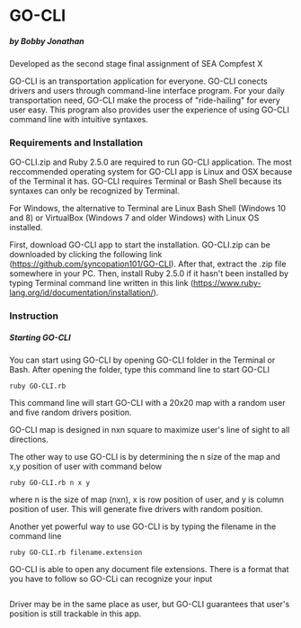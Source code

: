 # GO-CLI
##### by Bobby Jonathan

Developed as the second stage final assignment of SEA Compfest X

GO-CLI is an transportation application for everyone. GO-CLI conects drivers and users through command-line interface program. For your daily transportation need, GO-CLI make the process of "ride-hailing" for every user easy.  This program also provides user the experience of using GO-CLI command line with intuitive syntaxes.

### Requirements and Installation
GO-CLI.zip and Ruby 2.5.0 are required to run GO-CLI application. The most reccommended operating system for GO-CLI app is Linux and OSX because of the Terminal it has. GO-CLI requires Terminal or Bash Shell because its syntaxes can only be recognized by Terminal.

For Windows, the alternative to Terminal are Linux Bash Shell (Windows 10 and 8) or VirtualBox (Windows 7 and older Windows) with Linux OS installed.

First, download GO-CLI app to start the installation. GO-CLI.zip can be downloaded by clicking the following link (https://github.com/syncopation101/GO-CLI). After that, extract the .zip file somewhere in your PC. Then, install Ruby 2.5.0 if it hasn't been installed by typing Terminal command line written in this link (https://www.ruby-lang.org/id/documentation/installation/).

### Instruction
##### Starting GO-CLI
You can start using GO-CLI by opening GO-CLI folder in the Terminal or Bash. After opening the folder, type this command line to start GO-CLI
```
ruby GO-CLI.rb
```
This command line will start GO-CLI with a 20x20 map with a random user and five random drivers position.

GO-CLI map is designed in nxn square to maximize user's line of sight to all directions.

The other way to use GO-CLI is by determining the n size of the map and x,y position of user with command below
```
ruby GO-CLI.rb n x y
```
where n is the size of map (nxn), x is row position of user, and y is column position of user. This will generate five drivers with random position. 

Another yet powerful way to use GO-CLI is by typing the filename in the command line
```
ruby GO-CLI.rb filename.extension
```
GO-CLI is able to open any document file extensions. There is a format that you have to follow so GO-CLi can recognize your input
```

```

Driver may be in the same place as user, but GO-CLI guarantees that user's position is still trackable in this app.
